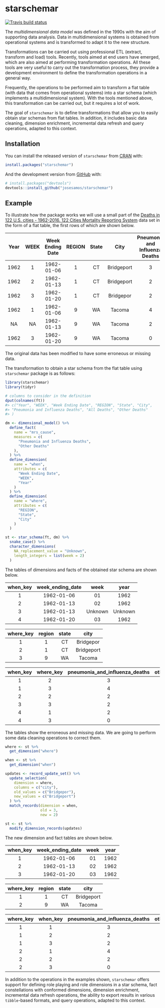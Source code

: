 
<!-- README.md is generated from README.Rmd. Please edit that file -->

# starschemar

<!-- badges: start -->

[![Travis build
status](https://travis-ci.com/josesamos/starschemar.svg?branch=master)](https://travis-ci.com/josesamos/starschemar)
<!-- badges: end -->

The *multidimensional data model* was defined in the 1990s with the aim
of supporting data analysis. Data in multidimensional systems is
obtained from operational systems and is transformed to adapt it to the
new structure.

Transformations can be carried out using professional ETL (extract,
transform and load) tools. Recently, tools aimed at end users have
emerged, which are also aimed at performing transformation operations.
All these tools are very useful to carry out the transformation process,
they provide a development environment to define the transformation
operations in a general way.

Frequently, the operations to be performed aim to transform a flat table
(with data that comes from operational systems) into a star schema
(which implements a multidimensional system). With the tools mentioned
above, this transformation can be carried out, but it requires a lot of
work. 

The goal of `starschemar` is to define transformations that allow you to
easily obtain star schemas from flat tables. In addition, it includes
basic data cleaning, dimension enrichment, incremental data refresh and
query operations, adapted to this context.

## Installation

You can install the released version of `starschemar` from
[CRAN](https://CRAN.R-project.org) with:

``` r
install.packages("starschemar")
```

And the development version from [GitHub](https://github.com/) with:

``` r
# install.packages("devtools")
devtools::install_github("josesamos/starschemar")
```

## Example

To illustrate how the package works we will use a small part of the
[Deaths in 122 U.S. cities - 1962-2016. 122 Cities Mortality Reporting
System](https://catalog.data.gov/dataset/deaths-in-122-u-s-cities-1962-2016-122-cities-mortality-reporting-system)
data set in the form of a flat table, the first rows of which are shown
below.

| Year | WEEK | Week Ending Date | REGION | State |    City    | Pneumonia and Influenza Deaths | All Deaths | Other Deaths |
| :--: | :--: | :--------------: | :----: | :---: | :--------: | :----------------------------: | :--------: | :----------: |
| 1962 |  1   |    1962-01-06    |   1    |  CT   | Bridgeport |               3                |     46     |      43      |
| 1962 |  2   |    1962-01-13    |   1    |  CT   | Bridgeport |               2                |     43     |      41      |
| 1962 |  3   |    1962-01-20    |   1    |  CT   | Bridgepor  |               2                |     40     |      38      |
| 1962 |  1   |    1962-01-06    |   9    |  WA   |   Tacoma   |               4                |     50     |      46      |
|  NA  |  NA  |    1962-01-13    |   9    |  WA   |   Tacoma   |               2                |     45     |      43      |
| 1962 |  3   |    1962-01-20    |   9    |  WA   |   Tacoma   |               0                |     39     |      39      |

The original data has been modified to have some erroneous or missing
data.

The transformation to obtain a star schema from the flat table using
`starschemar` package is as follows:

``` r
library(starschemar)
library(tidyr)

# columns to consider in the definition
dput(colnames(ft))
#> c("Year", "WEEK", "Week Ending Date", "REGION", "State", "City", 
#> "Pneumonia and Influenza Deaths", "All Deaths", "Other Deaths"
#> )

dm <- dimensional_model() %>%
  define_fact(
    name = "mrs_cause",
    measures = c(
      "Pneumonia and Influenza Deaths",
      "Other Deaths"
    ),
  ) %>%
  define_dimension(
    name = "when",
    attributes = c(
      "Week Ending Date",
      "WEEK",
      "Year"
    )
  ) %>%
  define_dimension(
    name = "where",
    attributes = c(
      "REGION",
      "State",
      "City"
    )
  )

st <- star_schema(ft, dm) %>%
  snake_case() %>%
  character_dimensions(
    NA_replacement_value = "Unknown",
    length_integers = list(week = 2)
  )
```

The tables of dimensions and facts of the obtained star schema are shown
below.

| when\_key | week\_ending\_date |  week   |  year   |
| :-------: | :----------------: | :-----: | :-----: |
|     1     |     1962-01-06     |   01    |  1962   |
|     2     |     1962-01-13     |   02    |  1962   |
|     3     |     1962-01-13     | Unknown | Unknown |
|     4     |     1962-01-20     |   03    |  1962   |

| where\_key | region | state |    city    |
| :--------: | :----: | :---: | :--------: |
|     1      |   1    |  CT   | Bridgepor  |
|     2      |   1    |  CT   | Bridgeport |
|     3      |   9    |  WA   |   Tacoma   |

| when\_key | where\_key | pneumonia\_and\_influenza\_deaths | other\_deaths | nrow\_agg |
| :-------: | :--------: | :-------------------------------: | :-----------: | :-------: |
|     1     |     2      |                 3                 |      43       |     1     |
|     1     |     3      |                 4                 |      46       |     1     |
|     2     |     2      |                 2                 |      41       |     1     |
|     3     |     3      |                 2                 |      43       |     1     |
|     4     |     1      |                 2                 |      38       |     1     |
|     4     |     3      |                 0                 |      39       |     1     |

The tables show the erroneous and missing data. We are going to perform
some data cleaning operations to correct them.

``` r
where <- st %>%
  get_dimension("where")

when <- st %>%
  get_dimension("when")

updates <- record_update_set() %>%
  update_selection(
    dimension = where,
    columns = c("city"),
    old_values = c("Bridgepor"),
    new_values = c("Bridgeport")
  ) %>%
  match_records(dimension = when,
                old = 3,
                new = 2)

st <- st %>%
  modify_dimension_records(updates)
```

The new dimension and fact tables are shown below.

| when\_key | week\_ending\_date | week | year |
| :-------: | :----------------: | :--: | :--: |
|     1     |     1962-01-06     |  01  | 1962 |
|     2     |     1962-01-13     |  02  | 1962 |
|     3     |     1962-01-20     |  03  | 1962 |

| where\_key | region | state |    city    |
| :--------: | :----: | :---: | :--------: |
|     1      |   1    |  CT   | Bridgeport |
|     2      |   9    |  WA   |   Tacoma   |

| where\_key | when\_key | pneumonia\_and\_influenza\_deaths | other\_deaths | nrow\_agg |
| :--------: | :-------: | :-------------------------------: | :-----------: | :-------: |
|     1      |     1     |                 3                 |      43       |     1     |
|     1      |     2     |                 2                 |      41       |     1     |
|     1      |     3     |                 2                 |      38       |     1     |
|     2      |     1     |                 4                 |      46       |     1     |
|     2      |     2     |                 2                 |      43       |     1     |
|     2      |     3     |                 0                 |      39       |     1     |

In addition to the operations in the examples shown, `starschemar`
offers support for defining role playing and role dimensions in a star
schema, fact constellations with conformed dimensions, dimension
enrichment, incremental data refresh operations, the ability to export
results in various `tibble`-based formats, and query operations, adapted
to this context.
